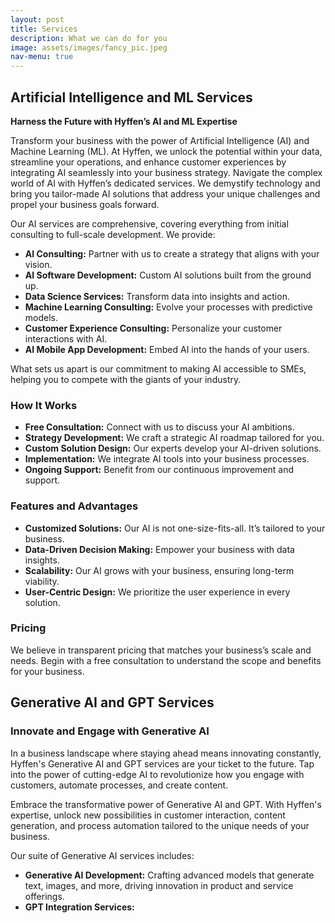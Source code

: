 ```yaml
---
layout: post
title: Services
description: What we can do for you
image: assets/images/fancy_pic.jpeg
nav-menu: true
---
```


## Artificial Intelligence and ML Services

**Harness the Future with Hyffen’s AI and ML Expertise**

Transform your business with the power of Artificial Intelligence (AI) and Machine Learning (ML). At Hyffen, we unlock the potential within your data, streamline your operations, and enhance customer experiences by integrating AI seamlessly into your business strategy. Navigate the complex world of AI with Hyffen’s dedicated services. We demystify technology and bring you tailor-made AI solutions that address your unique challenges and propel your business goals forward.

Our AI services are comprehensive, covering everything from initial consulting to full-scale development. We provide:

- **AI Consulting:** Partner with us to create a strategy that aligns with your vision.
- **AI Software Development:** Custom AI solutions built from the ground up.
- **Data Science Services:** Transform data into insights and action.
- **Machine Learning Consulting:** Evolve your processes with predictive models.
- **Customer Experience Consulting:** Personalize your customer interactions with AI.
- **AI Mobile App Development:** Embed AI into the hands of your users.

What sets us apart is our commitment to making AI accessible to SMEs, helping you to compete with the giants of your industry.

### How It Works

- **Free Consultation:** Connect with us to discuss your AI ambitions.
- **Strategy Development:** We craft a strategic AI roadmap tailored for you.
- **Custom Solution Design:** Our experts develop your AI-driven solutions.
- **Implementation:** We integrate AI tools into your business processes.
- **Ongoing Support:** Benefit from our continuous improvement and support.

### Features and Advantages

- **Customized Solutions:** Our AI is not one-size-fits-all. It’s tailored to your business.
- **Data-Driven Decision Making:** Empower your business with data insights.
- **Scalability:** Our AI grows with your business, ensuring long-term viability.
- **User-Centric Design:** We prioritize the user experience in every solution.

<!-- ### Frequently Asked Questions (FAQ)

- How can AI improve my daily business operations?
- What kind of data is needed to start with AI?
- Is AI suitable for small to medium-sized businesses?
- How do you ensure the security of AI solutions?
- What is the typical timeline for deploying an AI solution? -->

### Pricing

We believe in transparent pricing that matches your business’s scale and needs. Begin with a free consultation to understand the scope and benefits for your business.


## Generative AI and GPT Services

### Innovate and Engage with Generative AI

In a business landscape where staying ahead means innovating constantly, Hyffen's Generative AI and GPT services are your ticket to the future. Tap into the power of cutting-edge AI to revolutionize how you engage with customers, automate processes, and create content.

Embrace the transformative power of Generative AI and GPT. With Hyffen's expertise, unlock new possibilities in customer interaction, content generation, and process automation tailored to the unique needs of your business.

Our suite of Generative AI services includes:

- **Generative AI Development:** Crafting advanced models that generate text, images, and more, driving innovation in product and service offerings.
- **GPT Integration Services:**
